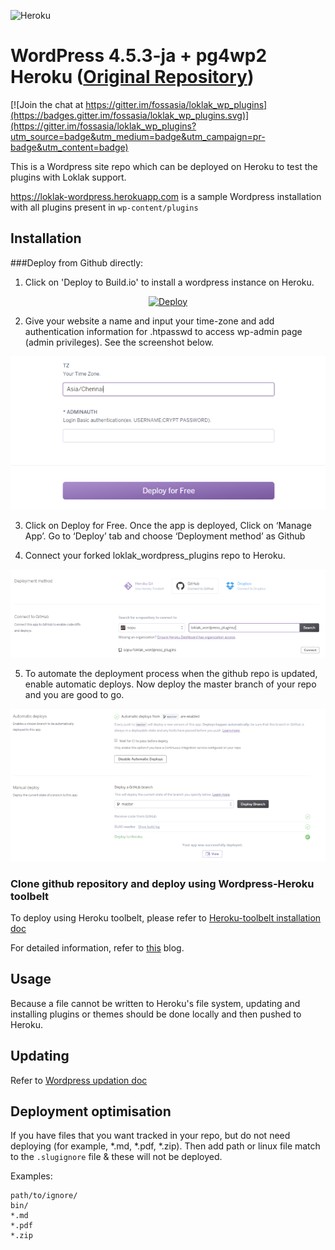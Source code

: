![Heroku](https://heroku-badge.herokuapp.com/?app=loklak-wordpress)

# WordPress 4.5.3-ja + pg4wp2 Heroku ([Original Repository](https://github.com/macminiosx/wordpress-ja-pg4wp2-heroku))

[![Join the chat at https://gitter.im/fossasia/loklak_wp_plugins](https://badges.gitter.im/fossasia/loklak_wp_plugins.svg)](https://gitter.im/fossasia/loklak_wp_plugins?utm_source=badge&utm_medium=badge&utm_campaign=pr-badge&utm_content=badge)

This is a Wordpress site repo which can be deployed on Heroku to test the plugins with Loklak support. 

https://loklak-wordpress.herokuapp.com is a sample Wordpress installation with all plugins present in `wp-content/plugins`

## Installation

###Deploy from Github directly:

1. Click on 'Deploy to Build.io' to install a wordpress instance on Heroku.
  
  <p align="center">
    <a href="https://heroku.com/deploy?template=https://github.com/macminiosx/wordpress-ja-pg4wp2-heroku/tree/master">
      <img src="https://www.herokucdn.com/deploy/button.png" alt="Deploy">
    </a>
  </p>

2. Give your website a name and input your time-zone and add authentication information for .htpasswd to access wp-admin page (admin privileges). See the screenshot below. 

  <p align="center">
    <img src ="./docs/screenshots/ss-1.png" alt="Time-zone and Auth">
  </p>


3. Click on Deploy for Free. Once the app is deployed, Click on ‘Manage App’. Go to ‘Deploy’ tab and choose ‘Deployment method’ as Github

4. Connect your forked loklak_wordpress_plugins repo to Heroku. 

  <p align="center">
    <img src ="./docs/screenshots/ss-2.png" alt="Connect repo">
  </p>

5. To automate the deployment process when the github repo is updated, enable automatic deploys. Now deploy the master branch of your repo and you are good to go.

  <p align="center">
    <img src ="./docs/screenshots/ss-3.png" alt="Automate Deployment">
  </p>

### Clone github repository and deploy using Wordpress-Heroku toolbelt
To deploy using Heroku toolbelt, please refer to [Heroku-toolbelt installation doc](./docs/INSTALLATION_heroku_toolbelt.md)

For detailed information, refer to [this](http://blog.loklak.net/using-heroku-wordpress-buildpack-to-test-loklak-integration-in-wordpress-plugins/) blog. 

## Usage

Because a file cannot be written to Heroku's file system, updating and installing plugins or themes should be done locally and then pushed to Heroku.

## Updating

Refer to [Wordpress updation doc](./docs/UPDATE_wordpress.md)

## Deployment optimisation

If you have files that you want tracked in your repo, but do not need deploying (for example, *.md, *.pdf, *.zip). Then add path or linux file match to the `.slugignore` file & these will not be deployed.

Examples:
```
path/to/ignore/
bin/
*.md
*.pdf
*.zip
```

